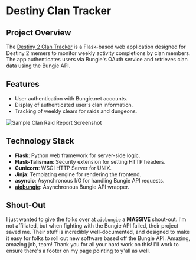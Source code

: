 # Destiny Clan Tracker

## Project Overview
The [Destiny 2 Clan Tracker](https://www.d2clantracker.com/) is a Flask-based web application designed for Destiny 2 memers to monitor weekly activity completions by clan members. The app authenticates users via Bungie's OAuth service and retrieves clan data using the Bungie API.

## Features
- User authentication with Bungie.net accounts.
- Display of authenticated user's clan information.
- Tracking of weekly clears for raids and dungeons.

![Sample Clan Raid Report Screenshot](https://i.imgur.com/yuJnn9x.png)

## Technology Stack
- **Flask**: Python web framework for server-side logic.
- **Flask-Talisman**: Security extension for setting HTTP headers.
- **Gunicorn**: WSGI HTTP Server for UNIX.
- **Jinja**: Templating engine for rendering the frontend.
- **asyncio**: Asynchronous I/O for handling Bungie API requests.
- **[aiobungie](https://github.com/nxtlo/aiobungie)**: Asynchronous Bungie API wrapper. 

## Shout-Out
I just wanted to give the folks over at `aiobungie` a **MASSIVE** shout-out.  I'm not affiliated, but when fighting with the Bungie API failed, their project saved me.  Their stuff is incredibly well-documented, and designed to make it easy for folks to roll out new software based off the Bungie API.  Amazing, amazing job, team!  Thank you for all your hard work on this!  I'll work to ensure there's a footer on my page pointing to y'all as well.